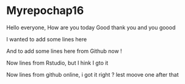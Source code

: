 # Myrepochap16
Hello everyone, 
How are you today 
Good thank you and you 
goood 

I wanted to add some lines here

And to add some lines here from Github now !

Now lines from Rstudio, but I hink I gto it 

Now lines from github online, i got it right ? lest moove one after that 

